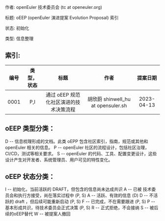 作者:
openEuler 技术委员会 (tc at openeuler.org)

标题:
oEEP (openEuler 演进提案 Evolution Proposal) 索引

状态:
初始化

类型:
信息整理

## 索引:

| 编号 | 类型，状态 | 标题 | 作者 | 提案日期 |
| :----: | :-----------: | :----: | :----: | :---------: |
| 0001 | P,I | 通过 oEEP 规范化社区演进的技术决策流程 | 胡欣蔚 shinwell_hu at opensuler.sh | 2023-04-13 |

## oEEP 类型分类：
D -- 信息梳理形成的文档。此类 oEPP 包含社区索引，指南，规范或其他和 openEuler 相关的信息。
P -- openEuler 社区的流程设计，包括社区治理，CI/CD，测试等相关要求。
S -- openEuler 的代码、工具、配置变更设计，这些设计产生对开发者、系统管理员、用户可见的特性变化。

## oEEP 状态分类：
I -- 初始化，当前活跃的 DRAFT，但包含的信息尚未达成共识
A -- 已被 技术委员会和执行方接受，尚在落实过程中 (P, S)
A -- 活跃、有效的信息 (D)
D -- 不活跃的 draft ，但后续可能重新启动 (P, S)
F -- 已完成，不在需要跟进 (P, S)
P -- 基本形成共识，待技术委员会正式决策 (P, S)
R -- 正式拒绝，不会接纳
S -- 被后续的oEEP替代
W -- 被提案人撤回